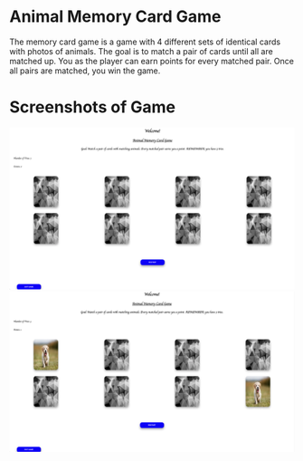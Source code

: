 # Animal Memory Card Game

The memory card game is a game with 4 different sets of identical cards with photos of animals. The goal is to match a pair of cards until all are matched up. You as the player can earn points for every matched pair. Once all pairs are matched, you win the game. 

# Screenshots of Game

<img src="Project1/Initial.png">
<img src="Project1/Matched.png">



